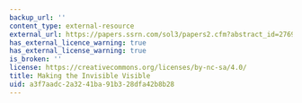```yaml
---
backup_url: ''
content_type: external-resource
external_url: https://papers.ssrn.com/sol3/papers2.cfm?abstract_id=2769027
has_external_licence_warning: true
has_external_license_warning: true
is_broken: ''
license: https://creativecommons.org/licenses/by-nc-sa/4.0/
title: Making the Invisible Visible
uid: a3f7aadc-2a32-41ba-91b3-28dfa42b8b28
---
```

